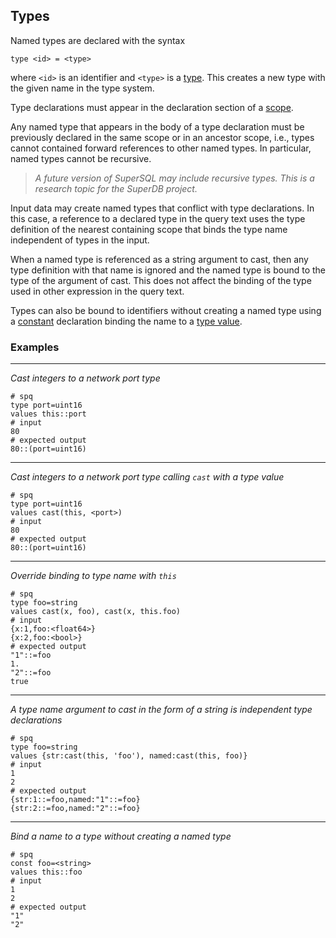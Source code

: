 ## Types

Named types are declared with the syntax
```
type <id> = <type>
```
where `<id>` is an identifier and `<type>` is a [type](data-types.md#first-class-types).
This creates a new type with the given name in the type system.

Type declarations must appear in the declaration section of a [scope](../syntax.md#scope).

Any named type that appears in the body of a type declaration must be previously
declared in the same scope or in an ancestor scope, i.e., types cannot contained
forward references to other named types.  In particular, named types cannot be recursive.

> _A future version of SuperSQL may include recursive types.  This is a research topic
> for the SuperDB project._

Input data may create named types that conflict with type declarations.  In this case,
a reference to a declared type in the query text uses the type definition of the nearest
containing scope that binds the type name independent of types in the input.

When a named type is referenced as a string argument to cast, then any type definition
with that name is ignored and the named type is bound to the type of the argument of cast.
This does not affect the binding of the type used in other expression in the query text.

Types can also be bound to identifiers without creating a named type using a
[constant](constants.md) declaration binding the name to a [type value](../types/type.md).


### Examples

---

_Cast integers to a network port type_

```mdtest-spq
# spq
type port=uint16
values this::port
# input
80
# expected output
80::(port=uint16)
```

---

_Cast integers to a network port type calling `cast` with a type value_

```mdtest-spq
# spq
type port=uint16
values cast(this, <port>)
# input
80
# expected output
80::(port=uint16)
```

---

_Override binding to type name with `this`_

```mdtest-spq
# spq
type foo=string
values cast(x, foo), cast(x, this.foo)
# input
{x:1,foo:<float64>}
{x:2,foo:<bool>}
# expected output
"1"::=foo
1.
"2"::=foo
true
```

---

_A type name argument to cast in the form of a string is independent type declarations_

```mdtest-spq
# spq
type foo=string
values {str:cast(this, 'foo'), named:cast(this, foo)}
# input
1
2
# expected output
{str:1::=foo,named:"1"::=foo}
{str:2::=foo,named:"2"::=foo}
```

---

_Bind a name to a type without creating a named type_

```mdtest-spq
# spq
const foo=<string>
values this::foo
# input
1
2
# expected output
"1"
"2"
```